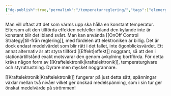 ```yaml
---
{"dg-publish":true,"permalink":"/temperaturreglering/","tags":["elenergiteknik"]}
---
```


Man vill oftast att det som värms upp ska hålla en konstant temperatur. Eftersom att den tillförda effekten och/eller ibland den kylande inte är konstant blir det ibland svårt. Man kan använda [[OnOff Control Strategy\|till-från reglering]], med fördelen att elektroniken är billig. Det är dock endast medelvärdet som blir rätt i det fallet, inte ögonblicksvärdet. Ett annat alternativ är att styra tillförd [[Effekt\|effekt]] noggrant, så att den i stationärtillstånd exakt motsvarar den genom avkylning bortförda. För detta krävs någon form av [[Kraftelektronik\|kraftelektronik]], temperaturgivare och styrutrustning. Dyrare men mycket noggrannare.

[[Kraftelektronik\|Kraftelektronik]] fungerar på just detta sätt, spänningar växlar mellan två nivåer vilket ger önskad medelspänning, som i sin tur ger önskat medelvärde på strömmen!